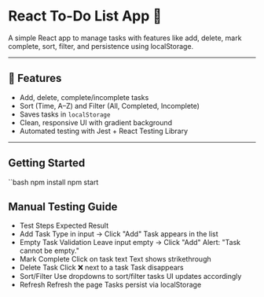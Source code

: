 # React To-Do List App 📝

A simple React app to manage tasks with features like add, delete, mark complete, sort, filter, and persistence using localStorage.

---

## 🔧 Features

- Add, delete, complete/incomplete tasks
- Sort (Time, A–Z) and Filter (All, Completed, Incomplete)
- Saves tasks in `localStorage`
- Clean, responsive UI with gradient background
- Automated testing with Jest + React Testing Library

---

##  Getting Started
``bash
npm install
npm start

##  Manual Testing Guide

- Test	Steps	Expected Result
- Add Task	Type in input → Click "Add"	Task appears in the list
- Empty Task Validation	Leave input empty → Click "Add"	Alert: "Task cannot be empty."
- Mark Complete	Click on task text	Text shows strikethrough
- Delete Task	Click ❌ next to a task	Task disappears
- Sort/Filter	Use dropdowns to sort/filter tasks	UI updates accordingly
- Refresh	Refresh the page	Tasks persist via localStorage


